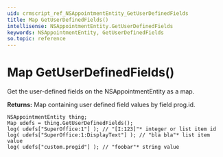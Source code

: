 ```yaml
---
uid: crmscript_ref_NSAppointmentEntity_GetUserDefinedFields
title: Map GetUserDefinedFields()
intellisense: NSAppointmentEntity.GetUserDefinedFields
keywords: NSAppointmentEntity, GetUserDefinedFields
so.topic: reference
---
```


# Map GetUserDefinedFields()

Get the user-defined fields on the NSAppointmentEntity as a map.

**Returns:** Map containing user defined field values by field prog.id.

```crmscript
NSAppointmentEntity thing;
Map udefs = thing.GetUserDefinedFields();
log( udefs["SuperOffice:1"] ); // "[I:123]"* integer or list item id
log( udefs["SuperOffice:1:DisplayText"] ); // "bla bla"* list item value
log( udefs["custom.progid"] ); // "foobar"* string value
```

